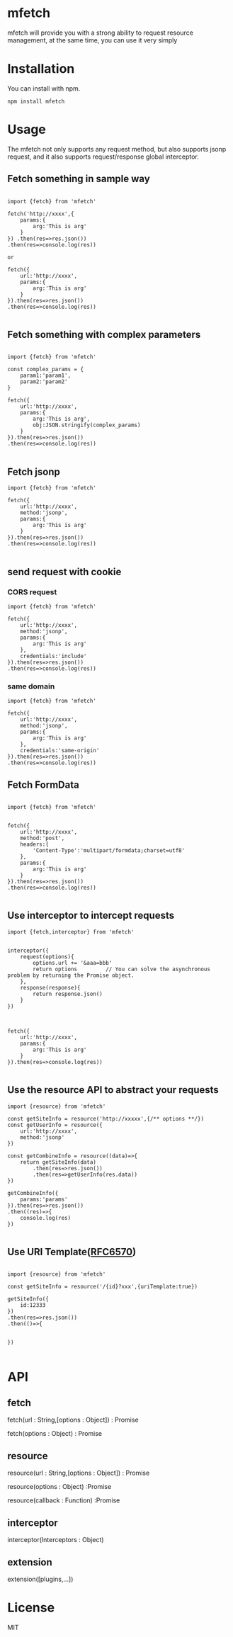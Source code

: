 # mfetch

mfetch will provide you with a strong ability to request resource management, at the same time, you can use it very simply

# Installation

You can install with npm.

```
npm install mfetch

```

# Usage

The mfetch not only supports any request method, but also supports jsonp request, and it also supports request/response global interceptor.

## Fetch something in sample way

```

import {fetch} from 'mfetch'

fetch('http://xxxx',{
	params:{
		arg:'This is arg'
	}
}) .then(res=>res.json())
.then(res=>console.log(res))

or

fetch({
    url:'http://xxxx',
    params:{
        arg:'This is arg'
    }
}).then(res=>res.json())
.then(res=>console.log(res))


```

## Fetch something with complex parameters

```

import {fetch} from 'mfetch'

const complex_params = {
    param1:'param1',
    param2:'param2'
}

fetch({
    url:'http://xxxx',
    params:{
        arg:'This is arg',
        obj:JSON.stringify(complex_params)
    }
}).then(res=>res.json())
.then(res=>console.log(res))


```

## Fetch jsonp

```
import {fetch} from 'mfetch'

fetch({
    url:'http://xxxx',
    method:'jsonp',
    params:{
        arg:'This is arg'
    }
}).then(res=>res.json())
.then(res=>console.log(res))


```

## send request with cookie

### CORS request

```
import {fetch} from 'mfetch'

fetch({
    url:'http://xxxx',
    method:'jsonp',
    params:{
        arg:'This is arg'
    },
    credentials:'include'
}).then(res=>res.json())
.then(res=>console.log(res))

```

### same domain

```
import {fetch} from 'mfetch'

fetch({
    url:'http://xxxx',
    method:'jsonp',
    params:{
        arg:'This is arg'
    },
    credentials:'same-origin'
}).then(res=>res.json())
.then(res=>console.log(res))
```


## Fetch FormData

```

import {fetch} from 'mfetch'


fetch({
    url:'http://xxxx',
    method:'post',
    headers:{
        'Content-Type':'multipart/formdata;charset=utf8'
    },
    params:{
        arg:'This is arg'
    }
}).then(res=>res.json())
.then(res=>console.log(res))


```

## Use interceptor to intercept requests

```
import {fetch,interceptor} from 'mfetch'


interceptor({
    request(options){
        options.url += '&aaa=bbb'
        return options         // You can solve the asynchronous problem by returning the Promise object.
    },
    response(response){
        return response.json()
    }
})



fetch({
    url:'http://xxxx',
    params:{
        arg:'This is arg'
    }
}).then(res=>console.log(res))


```


## Use the resource API to abstract your requests

```
import {resource} from 'mfetch'

const getSiteInfo = resource('http://xxxxx',{/** options **/})
const getUserInfo = resource({
    url:'http://xxxx',
    method:'jsonp'
})

const getCombineInfo = resource((data)=>{
    return getSiteInfo(data)
        .then(res=>res.json())
        .then(res=>getUserInfo(res.data))
})

getCombineInfo({
    params:'params'
}).then(res=>res.json())
.then((res)=>{
    console.log(res)
})


```


## Use URI Template([RFC6570](http://tools.ietf.org/html/rfc6570))

```

import {resource} from 'mfetch'

const getSiteInfo = resource('/{id}?xxx',{uriTemplate:true})

getSiteInfo({
    id:12333
})
.then(res=>res.json())
.then(()=>{


})


```


# API

## fetch

fetch(url : String,[options : Object]) : Promise

fetch(options : Object) : Promise

## resource

resource(url : String,[options : Object]) : Promise

resource(options : Object) :Promise

resource(callback : Function) :Promise



## interceptor


interceptor(Interceptors : Object)


## extension

extension([plugins,...])



# License

MIT
